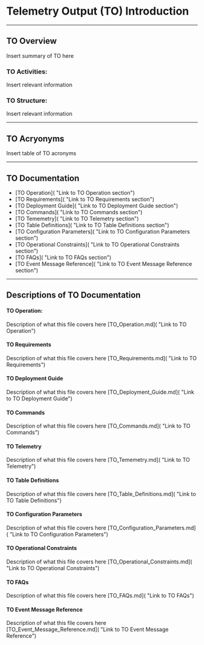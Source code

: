 # Telemetry Output (TO) Introduction

***
## TO Overview

Insert summary of TO here

### TO Activities:

Insert relevant information

### TO Structure:

Insert relevant information

***
## TO Acryonyms

Insert table of TO acronyms

***
## TO Documentation

* [TO Operation]( "Link to TO Operation section")
* [TO Requirements]( "Link to TO Requirements section")
* [TO Deployment Guide]( "Link to TO Deployment Guide section")
* [TO Commands]( "Link to TO Commands section")
* [TO Tememetry]( "Link to TO Telemetry section")
* [TO Table Definitions]( "Link to TO Table Definitions section")
* [TO Configuration Parameters]( "Link to TO Configuration Parameters section")
* [TO Operational Constraints]( "Link to TO Operational Constraints section")
* [TO FAQs]( "Link to TO FAQs section")
* [TO Event Message Reference]( "Link to TO Event Message Reference section")

***
## Descriptions of TO Documentation

#### TO Operation:

Description of what this file covers here
[TO_Operation.md]( "Link to TO Operation")

#### TO Requirements

Description of what this file covers here
[TO_Requirements.md]( "Link to TO Requirements")

#### TO Deployment Guide

Description of what this file covers here
[TO_Deployment_Guide.md]( "Link to TO Deployment Guide")

#### TO Commands

Description of what this file covers here
[TO_Commands.md]( "Link to TO Commands")

#### TO Telemetry

Description of what this file covers here
[TO_Tememetry.md]( "Link to TO Telemetry")

#### TO Table Definitions

Description of what this file covers here
[TO_Table_Definitions.md]( "Link to TO Table Definitions")

#### TO Configuration Parameters

Description of what this file covers here
[TO_Configuration_Parameters.md]( "Link to TO Configuration Parameters")

#### TO Operational Constraints

Description of what this file covers here
[TO_Operational_Constraints.md]( "Link to TO Operational Constraints")

#### TO FAQs

Description of what this file covers here
[TO_FAQs.md]( "Link to TO FAQs")

#### TO Event Message Reference

Description of what this file covers here
[TO_Event_Message_Reference.md]( "Link to TO Event Message Reference")
